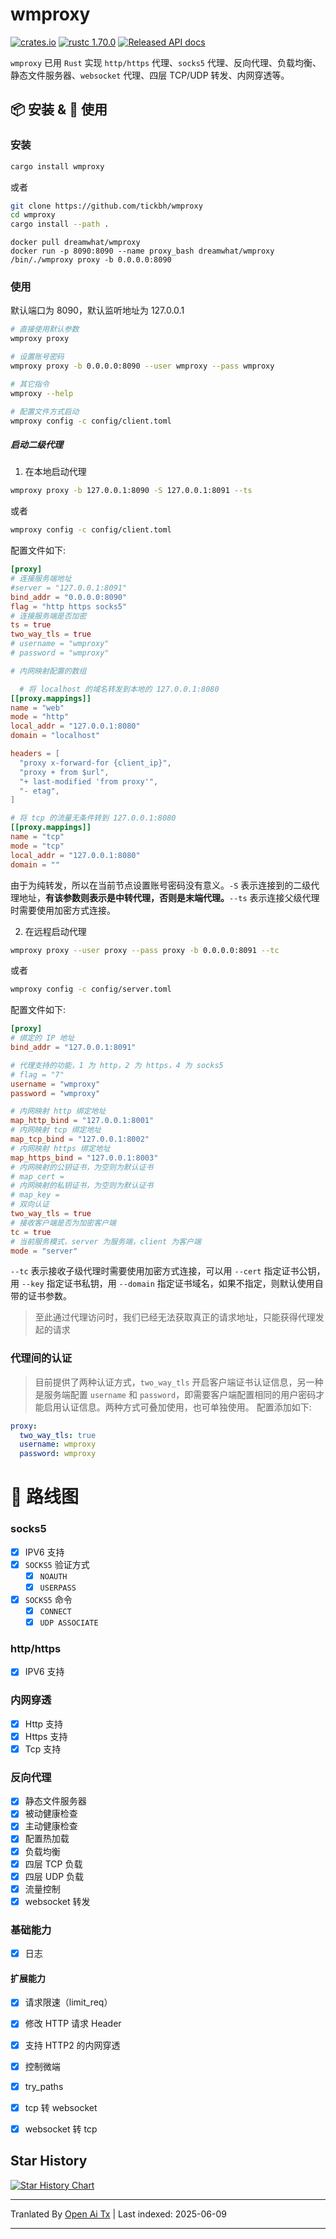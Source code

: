 # wmproxy
[![crates.io](https://img.shields.io/crates/v/wmproxy.svg)](https://crates.io/crates/wmproxy)
[![rustc 1.70.0](https://img.shields.io/badge/rust-1.70%2B-orange.svg)](https://img.shields.io/badge/rust-1.70%2B-orange.svg)
[![Released API docs](https://docs.rs/wmproxy/badge.svg)](https://docs.rs/wmproxy)

`wmproxy` 已用 `Rust` 实现 `http/https` 代理、`socks5` 代理、反向代理、负载均衡、静态文件服务器、`websocket` 代理、四层 TCP/UDP 转发、内网穿透等。

## 📦 安装 & 🏃 使用

### 安装

```bash
cargo install wmproxy
```

或者

```bash
git clone https://github.com/tickbh/wmproxy
cd wmproxy
cargo install --path .
```

```docker
docker pull dreamwhat/wmproxy
docker run -p 8090:8090 --name proxy_bash dreamwhat/wmproxy /bin/./wmproxy proxy -b 0.0.0.0:8090
```

### 使用
默认端口为 8090，默认监听地址为 127.0.0.1
```bash
# 直接使用默认参数
wmproxy proxy

# 设置账号密码
wmproxy proxy -b 0.0.0.0:8090 --user wmproxy --pass wmproxy

# 其它指令
wmproxy --help

# 配置文件方式启动
wmproxy config -c config/client.toml
```

##### 启动二级代理
1. 在本地启动代理
```bash
wmproxy proxy -b 127.0.0.1:8090 -S 127.0.0.1:8091 --ts
```
或者
```bash
wmproxy config -c config/client.toml
```
配置文件如下:
```toml
[proxy]
# 连接服务端地址
#server = "127.0.0.1:8091"
bind_addr = "0.0.0.0:8090"
flag = "http https socks5"
# 连接服务端是否加密
ts = true
two_way_tls = true
# username = "wmproxy"
# password = "wmproxy"

# 内网映射配置的数组

  # 将 localhost 的域名转发到本地的 127.0.0.1:8080
[[proxy.mappings]]
name = "web"
mode = "http"
local_addr = "127.0.0.1:8080"
domain = "localhost"

headers = [
  "proxy x-forward-for {client_ip}",
  "proxy + from $url",
  "+ last-modified 'from proxy'",
  "- etag",
]

# 将 tcp 的流量无条件转到 127.0.0.1:8080
[[proxy.mappings]]
name = "tcp"
mode = "tcp"
local_addr = "127.0.0.1:8080"
domain = ""
```

由于为纯转发，所以在当前节点设置账号密码没有意义。`-S` 表示连接到的二级代理地址，**有该参数则表示是中转代理，否则是末端代理。**```--ts``` 表示连接父级代理时需要使用加密方式连接。

2. 在远程启动代理
```bash
wmproxy proxy --user proxy --pass proxy -b 0.0.0.0:8091 --tc
```
或者
```bash
wmproxy config -c config/server.toml
```
配置文件如下:
```toml
[proxy]
# 绑定的 IP 地址
bind_addr = "127.0.0.1:8091"

# 代理支持的功能，1 为 http，2 为 https，4 为 socks5
# flag = "7"
username = "wmproxy"
password = "wmproxy"

# 内网映射 http 绑定地址
map_http_bind = "127.0.0.1:8001"
# 内网映射 tcp 绑定地址
map_tcp_bind = "127.0.0.1:8002"
# 内网映射 https 绑定地址
map_https_bind = "127.0.0.1:8003"
# 内网映射的公钥证书，为空则为默认证书
# map_cert = 
# 内网映射的私钥证书，为空则为默认证书
# map_key =
# 双向认证
two_way_tls = true
# 接收客户端是否为加密客户端
tc = true
# 当前服务模式，server 为服务端，client 为客户端
mode = "server"
```

```--tc``` 表示接收子级代理时需要使用加密方式连接，可以用 ```--cert``` 指定证书公钥，用 ```--key``` 指定证书私钥，用 ```--domain``` 指定证书域名，如果不指定，则默认使用自带的证书参数。
> 至此通过代理访问时，我们已经无法获取真正的请求地址，只能获得代理发起的请求

### 代理间的认证
> 目前提供了两种认证方式，```two_way_tls``` 开启客户端证书认证信息，另一种是服务端配置 ```username``` 和 ```password```，即需要客户端配置相同的用户密码才能启用认证信息。两种方式可叠加使用，也可单独使用。
> 配置添加如下:

```yaml
proxy:
  two_way_tls: true
  username: wmproxy
  password: wmproxy
```

# 🚥 路线图
### socks5

- [x] IPV6 支持
- [x] `SOCKS5` 验证方式
  - [x] `NOAUTH`
  - [x] `USERPASS`
- [x] `SOCKS5` 命令
  - [x] `CONNECT`
  - [x] `UDP ASSOCIATE`

### http/https

- [x] IPV6 支持

### 内网穿透

- [x] Http 支持
- [x] Https 支持
- [x] Tcp 支持

### 反向代理

- [x] 静态文件服务器
- [x] 被动健康检查
- [x] 主动健康检查
- [x] 配置热加载
- [x] 负载均衡
- [x] 四层 TCP 负载
- [x] 四层 UDP 负载
- [x] 流量控制
- [x] websocket 转发

### 基础能力
- [x] 日志

#### 扩展能力

- [x] 请求限速（limit_req）
- [x] 修改 HTTP 请求 Header
- [x] 支持 HTTP2 的内网穿透
- [x] 控制微端
- [x] try_paths
- [x] tcp 转 websocket
- [x] websocket 转 tcp


## Star History

[![Star History Chart](https://api.star-history.com/svg?repos=tickbh/wmproxy&type=Date)](https://star-history.com/#tickbh/wmproxy&Date)


---

Tranlated By [Open Ai Tx](https://github.com/OpenAiTx/OpenAiTx) | Last indexed: 2025-06-09

---